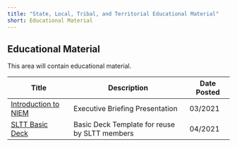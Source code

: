 ```yaml
---
title: "State, Local, Tribal, and Territorial Educational Material"
short: Educational Material
---
```


## Educational Material

This area will contain educational material.

|Title|Description|Date Posted|
|---|---|---|
|[Introduction to NIEM](/community/sltt/educational/Introduction-To-NIEM.pdf)|Executive Briefing Presentation|03/2021|
|[SLTT Basic Deck](/community/sltt/educational/SLTT-BasicDeck.pptx)|Basic Deck Template for reuse by SLTT members|04/2021|
